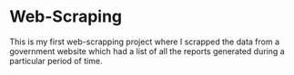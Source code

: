 # Web-Scraping
This is my first web-scrapping project where I scrapped the data from a government website which had a list of all the reports generated during a particular period of time.
